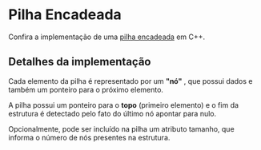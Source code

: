 # Pilha Encadeada

Confira a implementação de uma [pilha encadeada]() em C++.

## Detalhes da implementação

Cada elemento da pilha é representado por um **"nó"** , que possui dados e também um ponteiro para o próximo elemento.

A pilha possui um ponteiro para o **topo** (primeiro elemento) e o fim da estrutura é detectado pelo fato do último nó apontar para nulo.

Opcionalmente, pode ser incluído na pilha um atributo tamanho, que informa o número de nós presentes na estrutura.